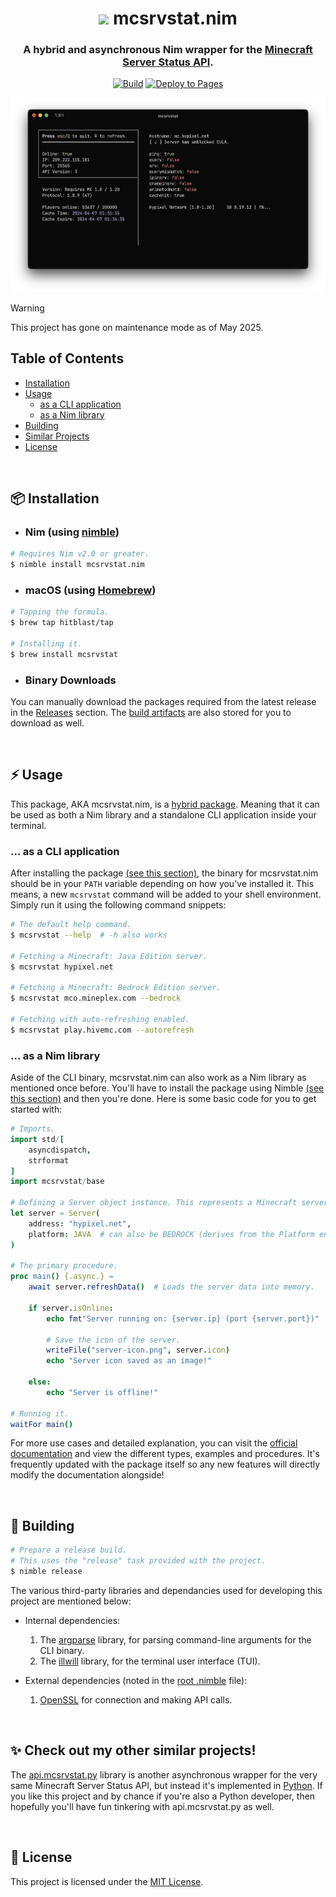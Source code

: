 <!-- SPDX-License-Identifier: MIT -->

<div align="center">

# <img src="https://raw.githubusercontent.com/nim-lang/assets/master/Art/logo-crown.png" width="30px"> mcsrvstat.nim <br>

### A hybrid and asynchronous Nim wrapper for the [Minecraft Server Status API](https://mcsrvstat.us/).

[![Build](https://github.com/hitblast/mcsrvstat.nim/actions/workflows/builds.yml/badge.svg)](https://github.com/hitblast/mcsrvstat.nim/actions/workflows/builds.yml)
[![Deploy to Pages](https://github.com/hitblast/mcsrvstat.nim/actions/workflows/pages.yml/badge.svg)](https://github.com/hitblast/mcsrvstat.nim/actions/workflows/pages.yml)

<img src="https://github.com/hitblast/mcsrvstat.nim/blob/main/static/demo.png" alt="Demo Terminal Image">

</div>

> [!WARNING]
> This project has gone on maintenance mode as of May 2025.

## Table of Contents

- [Installation](#-installation)
- [Usage](#-usage)
    - [as a CLI application](#-as-a-cli-application)
    - [as a Nim library](#-as-a-nim-library)
- [Building](#-building)
- [Similar Projects](#-check-out-my-other-similar-projects)
- [License](#-license)

<br>

## 📦 Installation

- ### Nim (using [nimble](https://github.com/nim-lang/nimble))

```bash
# Requires Nim v2.0 or greater.
$ nimble install mcsrvstat.nim
```

- ### macOS (using [Homebrew](https://brew.sh))

```bash
# Tapping the formula.
$ brew tap hitblast/tap

# Installing it.
$ brew install mcsrvstat
```

- ### Binary Downloads
You can manually download the packages required from the latest release in the [Releases](https://github.com/hitblast/mcsrvstat.nim/releases) section. The [build artifacts](https://github.com/hitblast/mcsrvstat.nim/actions/workflows/builds.yml) are also stored for you to download as well.

<br>

## ⚡ Usage

This package, AKA mcsrvstat.nim, is a [hybrid package](https://github.com/nim-lang/nimble#hybrids). Meaning that it can be used as both a Nim library and a standalone CLI application inside your terminal. <br>

### ... as a CLI application

After installing the package [(see this section)](#-installation), the binary for mcsrvstat.nim should be in your `PATH` variable depending on how you've installed it. This means, a new `mcsrvstat` command will be added to your shell environment. Simply run it using the following command snippets:

```bash
# The default help command.
$ mcsrvstat --help  # -h also works

# Fetching a Minecraft: Java Edition server.
$ mcsrvstat hypixel.net

# Fetching a Minecraft: Bedrock Edition server.
$ mcsrvstat mco.mineplex.com --bedrock

# Fetching with auto-refreshing enabled.
$ mcsrvstat play.hivemc.com --autorefresh
```

### ... as a Nim library

Aside of the CLI binary, mcsrvstat.nim can also work as a Nim library as mentioned once before. You'll have to install the package using Nimble [(see this section)](#-installation) and then you're done. Here is some basic code for you to get started with:

```nim
# Imports.
import std/[
    asyncdispatch,
    strformat
]
import mcsrvstat/base

# Defining a Server object instance. This represents a Minecraft server.
let server = Server(
    address: "hypixel.net",
    platform: JAVA  # can also be BEDROCK (derives from the Platform enum, see documentation to learn more)
)

# The primary procedure.
proc main() {.async.} =
    await server.refreshData()  # Loads the server data into memory.

    if server.isOnline:
        echo fmt"Server running on: {server.ip} (port {server.port})"

        # Save the icon of the server.
        writeFile("server-icon.png", server.icon)
        echo "Server icon saved as an image!"

    else:
        echo "Server is offline!"

# Running it.
waitFor main()
```

For more use cases and detailed explanation, you can visit the [official documentation](https://hitblast.github.io/mcsrvstat.nim) and view the different types, examples and procedures. It's frequently updated with the package itself so any new features will directly modify the documentation alongside!

<br>

## 🔨 Building

```bash
# Prepare a release build.
# This uses the "release" task provided with the project.
$ nimble release
```

The various third-party libraries and dependancies used for developing this project are mentioned below:

- Internal dependencies:
    1. The [argparse](https://nimble.directory/pkg/argparse) library, for parsing command-line arguments for the CLI binary.
    2. The [illwill](https://nimble.directory/pkg/illwill) library, for the terminal user interface (TUI).

- External dependencies (noted in the [root .nimble](https://github.com/hitblast/mcsrvstat.nim/blob/main/mcsrvstat.nimble) file):
    1. [OpenSSL](https://www.openssl.org) for connection and making API calls.

<br>

## ✨ Check out my other similar projects!

The [api.mcsrvstat.py](https://github.com/hitblast/api.mcsrvstat.py) library is another asynchronous wrapper for the very same Minecraft Server Status API, but instead it's implemented in [Python](https://python.org). If you like this project and by chance if you're also a Python developer, then hopefully you'll have fun tinkering with api.mcsrvstat.py as well.

<br>

## 🔖 License

This project is licensed under the [MIT License](https://github.com/hitblast/mcsrvstat.nim/blob/main/LICENSE).
